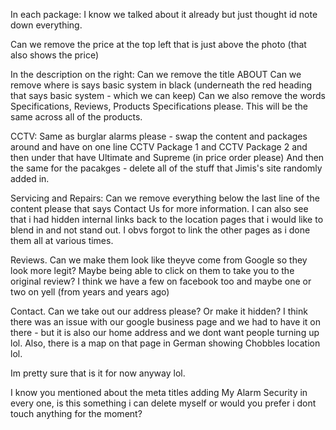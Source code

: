In each package:
I know we talked about it already but just thought id note down everything.

Can we remove the price at the top left that is just above the photo (that also shows the price)

In the description on the right:
Can we remove the title ABOUT
Can we remove where is says basic system in black (underneath the red heading that says basic system - which we can keep) Can we also remove the words Specifications, Reviews, Products Specifications please. This will be the same across all of the products.

CCTV: Same as burglar alarms please - swap the content and packages around and have on one line CCTV Package 1 and CCTV Package 2 and then under that have Ultimate and Supreme (in price order please)
And then the same for the pacakges - delete all of the stuff that Jimis's site randomly added in.

Servicing and Repairs:
Can we remove everything below the last line of the content please that says Contact Us for more information. I can also see that i had hidden internal links back to the location pages that i would like to blend in and not stand out. I obvs forgot to link the other pages as i done them all at various times.

Reviews. Can we make them look like theyve come from Google so they look more legit? Maybe being able to click on them to take you to the original review? I think we have a few on facebook too and maybe one or two on yell (from years and years ago)

Contact. Can we take out our address please? Or make it hidden? I think there was an issue with our google business page and we had to have it on there - but it is also our home address and we dont want people turning up lol.
Also, there is a map on that page in German showing Chobbles location lol.

Im pretty sure that is it for now anyway lol.

I know you mentioned about the meta titles adding My Alarm Security in every one, is this something i can delete myself or would you prefer i dont touch anything for the moment?
